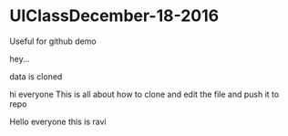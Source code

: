 # UIClassDecember-18-2016
Useful for github demo



hey...

data is cloned

hi everyone
This is all about how to clone and edit the file and push it to repo

Hello everyone this is ravi
